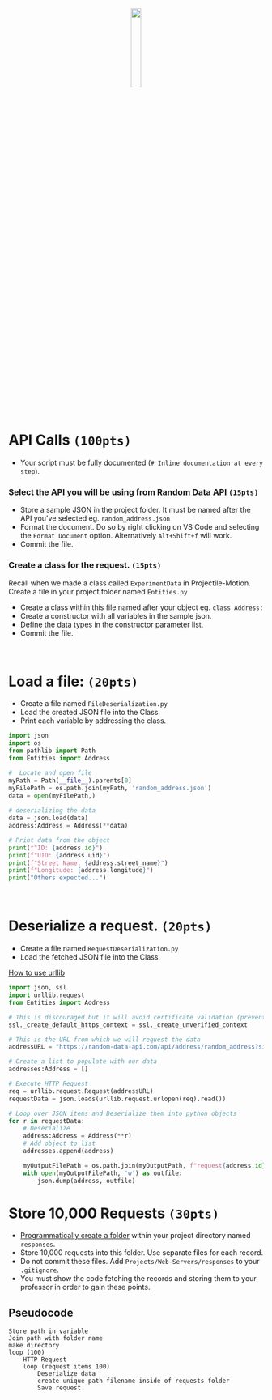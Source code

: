 <div style="text-align:center">
        <img    src="https://sparkyway.com/wp-content/uploads/2017/05/1-ISR0kaBJfjxXoakSF1JiJg.jpeg"
                width="20%" 
                height="20%" />
                
</div>
<br>

# API Calls `(100pts)`
* Your script must be fully documented (`# Inline documentation at every step`).

### Select the API you will be using from [Random Data API](https://random-data-api.com/documentation) `(15pts)`
* Store a sample JSON in the project folder. It must be named after the API you've selected eg. `random_address.json`
* Format the document. Do so by right clicking on VS Code and selecting the `Format Document` option. Alternatively `Alt+Shift+f` will work.
* Commit the file.


### Create a class for the request. `(15pts)`
Recall when we made a class called `ExperimentData` in Projectile-Motion. Create a file in your project folder named `Entities.py`
* Create a class within this file named after your object eg. `class Address:`
* Create a constructor with all variables in the sample json.
* Define the data types in the constructor parameter list.
* Commit the file.

<br>

# Load a file: `(20pts)`
* Create a file named `FileDeserialization.py`
* Load the created JSON file into the Class.
* Print each variable by addressing the class.



```python
import json
import os
from pathlib import Path
from Entities import Address

#  Locate and open file
myPath = Path(__file__).parents[0]
myFilePath = os.path.join(myPath, 'random_address.json')
data = open(myFilePath,)
 
# deserializing the data
data = json.load(data)
address:Address = Address(**data)

# Print data from the object
print(f"ID: {address.id}")
print(f"UID: {address.uid}")
print(f"Street Name: {address.street_name}")
print(f"Longitude: {address.longitude}")
print("Others expected...")
```

<br>

# Deserialize a request. `(20pts)`

* Create a file named `RequestDeserialization.py`
* Load the fetched JSON file into the Class.

[How to use urllib](https://docs.python.org/3/howto/urllib2.html)

```python
import json, ssl
import urllib.request
from Entities import Address

# This is discouraged but it will avoid certificate validation (prevents error)
ssl._create_default_https_context = ssl._create_unverified_context

# This is the URL from which we will request the data
addressURL = "https://random-data-api.com/api/address/random_address?size=100"

# Create a list to populate with our data
addresses:Address = [] 

# Execute HTTP Request
req = urllib.request.Request(addressURL)
requestData = json.loads(urllib.request.urlopen(req).read())

# Loop over JSON items and Deserialize them into python objects
for r in requestData:  
    # Deserialize 
    address:Address = Address(**r)
    # Add object to list
    addresses.append(address) 

    myOutputFilePath = os.path.join(myOutputPath, f"request{address.id}.json")
    with open(myOutputFilePath, 'w') as outfile:
        json.dump(address, outfile)
```

# Store 10,000 Requests `(30pts)`
* [Programmatically create a folder](https://www.geeksforgeeks.org/create-a-directory-in-python/) within your project directory named `responses`.
* Store 10,000 requests into this folder. Use separate files for each record.
* Do not commit these files. Add `Projects/Web-Servers/responses` to your `.gitignore`.
* You must show the code fetching the records and storing them to your professor in order to gain these points.


## Pseudocode
```
Store path in variable
Join path with folder name
make directory
loop (100)
    HTTP Request
    loop (request items 100)
        Deserialize data
        create unique path filename inside of requests folder
        Save request
```